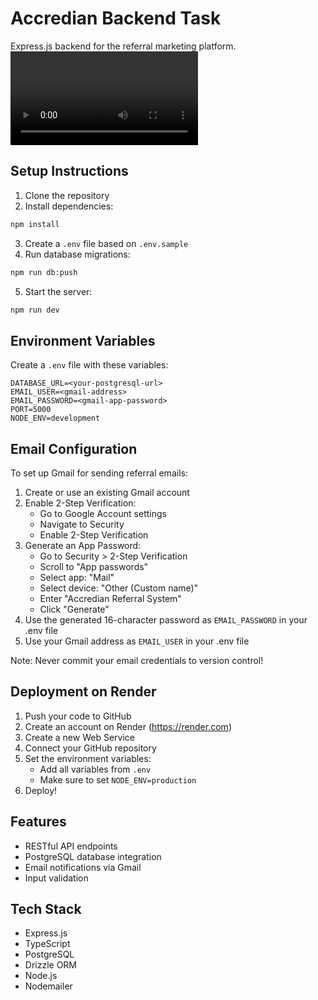 
# Accredian Backend Task

Express.js backend for the referral marketing platform.
![Dashboard](app.mp4)
## Setup Instructions

1. Clone the repository
2. Install dependencies:
```bash
npm install
```
3. Create a `.env` file based on `.env.sample`
4. Run database migrations:
```bash
npm run db:push
```
5. Start the server:
```bash
npm run dev
```

## Environment Variables

Create a `.env` file with these variables:
```
DATABASE_URL=<your-postgresql-url>
EMAIL_USER=<gmail-address>
EMAIL_PASSWORD=<gmail-app-password>
PORT=5000
NODE_ENV=development
```

## Email Configuration

To set up Gmail for sending referral emails:

1. Create or use an existing Gmail account
2. Enable 2-Step Verification:
   - Go to Google Account settings
   - Navigate to Security
   - Enable 2-Step Verification
3. Generate an App Password:
   - Go to Security > 2-Step Verification
   - Scroll to "App passwords"
   - Select app: "Mail"
   - Select device: "Other (Custom name)"
   - Enter "Accredian Referral System"
   - Click "Generate"
4. Use the generated 16-character password as `EMAIL_PASSWORD` in your .env file
5. Use your Gmail address as `EMAIL_USER` in your .env file

Note: Never commit your email credentials to version control!

## Deployment on Render

1. Push your code to GitHub
2. Create an account on Render (https://render.com)
3. Create a new Web Service
4. Connect your GitHub repository
5. Set the environment variables:
   - Add all variables from `.env`
   - Make sure to set `NODE_ENV=production`
6. Deploy!

## Features
- RESTful API endpoints
- PostgreSQL database integration
- Email notifications via Gmail
- Input validation

## Tech Stack
- Express.js
- TypeScript
- PostgreSQL
- Drizzle ORM
- Node.js
- Nodemailer
